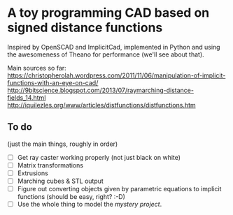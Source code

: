 A toy programming CAD based on signed distance functions
========================================================

Inspired by OpenSCAD and ImplicitCad, implemented in Python and using the awesomeness of Theano for performance (we'll see about that).

Main sources so far:
https://christopherolah.wordpress.com/2011/11/06/manipulation-of-implicit-functions-with-an-eye-on-cad/
http://9bitscience.blogspot.com/2013/07/raymarching-distance-fields_14.html
http://iquilezles.org/www/articles/distfunctions/distfunctions.htm

To do
-----
(just the main things, roughly in order)

- [ ] Get ray caster working properly (not just black on white)
- [ ] Matrix transformations
- [ ] Extrusions
- [ ] Marching cubes & STL output
- [ ] Figure out converting objects given by parametric equations to implicit functions (should be easy, right? :-D)
- [ ] Use the whole thing to model the _mystery project_.
